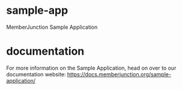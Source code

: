 # sample-app
MemberJunction Sample Application

# documentation
For more information on the Sample Application, head on over to our documentation website: https://docs.memberjunction.org/sample-application/
